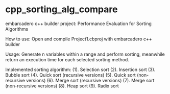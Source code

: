# cpp_sorting_alg_compare
embarcadero c++ builder project: Performance Evaluation for Sorting Algorithms

How to use: Open and compile Project1.cbproj with embarcadero c++ builder

Usage: Generate n variables within a range and perform sorting, 
meanwhile return an execution time for each selected sorting method.

Implemented sorting algorithm: 
 (1). Selection sort   (2). Insertion sort   (3). Bubble sort
 (4). Quick sort (recursive versions)
 (5). Quick sort (non-recursive versions)
 (6). Merge sort (recursive versions)
 (7). Merge sort (non-recursive versions)
 (8). Heap sort
 (9). Radix sort

